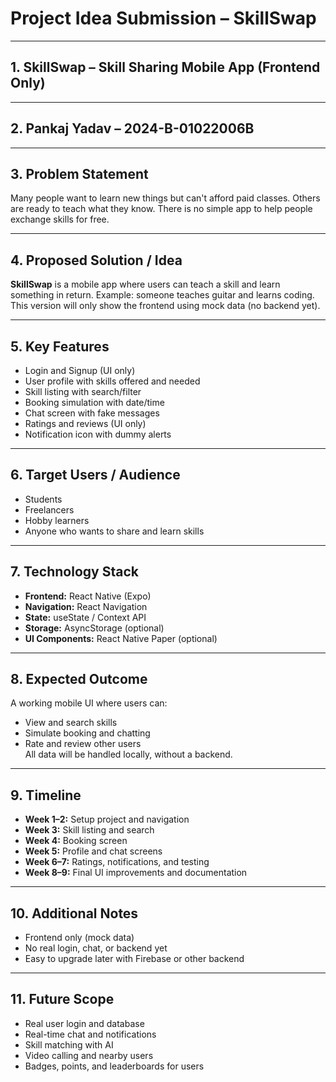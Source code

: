 # **Project Idea Submission – SkillSwap**

---

## **1. SkillSwap – Skill Sharing Mobile App (Frontend Only)**

---

## **2. Pankaj Yadav – 2024-B-01022006B**

---

## **3. Problem Statement**  
Many people want to learn new things but can't afford paid classes. Others are ready to teach what they know. There is no simple app to help people exchange skills for free.

---

## **4. Proposed Solution / Idea**  
**SkillSwap** is a mobile app where users can teach a skill and learn something in return. Example: someone teaches guitar and learns coding. This version will only show the frontend using mock data (no backend yet).

---

## **5. Key Features**
- Login and Signup (UI only)  
- User profile with skills offered and needed  
- Skill listing with search/filter  
- Booking simulation with date/time  
- Chat screen with fake messages  
- Ratings and reviews (UI only)  
- Notification icon with dummy alerts  

---

## **6. Target Users / Audience**
- Students  
- Freelancers  
- Hobby learners  
- Anyone who wants to share and learn skills  

---

## **7. Technology Stack**
- **Frontend:** React Native (Expo)  
- **Navigation:** React Navigation  
- **State:** useState / Context API  
- **Storage:** AsyncStorage (optional)  
- **UI Components:** React Native Paper (optional)

---

## **8. Expected Outcome**  
A working mobile UI where users can:  
- View and search skills  
- Simulate booking and chatting  
- Rate and review other users  
All data will be handled locally, without a backend.

---

## **9. Timeline**
- **Week 1–2:** Setup project and navigation  
- **Week 3:** Skill listing and search  
- **Week 4:** Booking screen  
- **Week 5:** Profile and chat screens  
- **Week 6–7:** Ratings, notifications, and testing  
- **Week 8–9:** Final UI improvements and documentation

---

## **10. Additional Notes**
- Frontend only (mock data)  
- No real login, chat, or backend yet  
- Easy to upgrade later with Firebase or other backend  

---

## **11. Future Scope**
- Real user login and database  
- Real-time chat and notifications  
- Skill matching with AI  
- Video calling and nearby users  
- Badges, points, and leaderboards for users  
